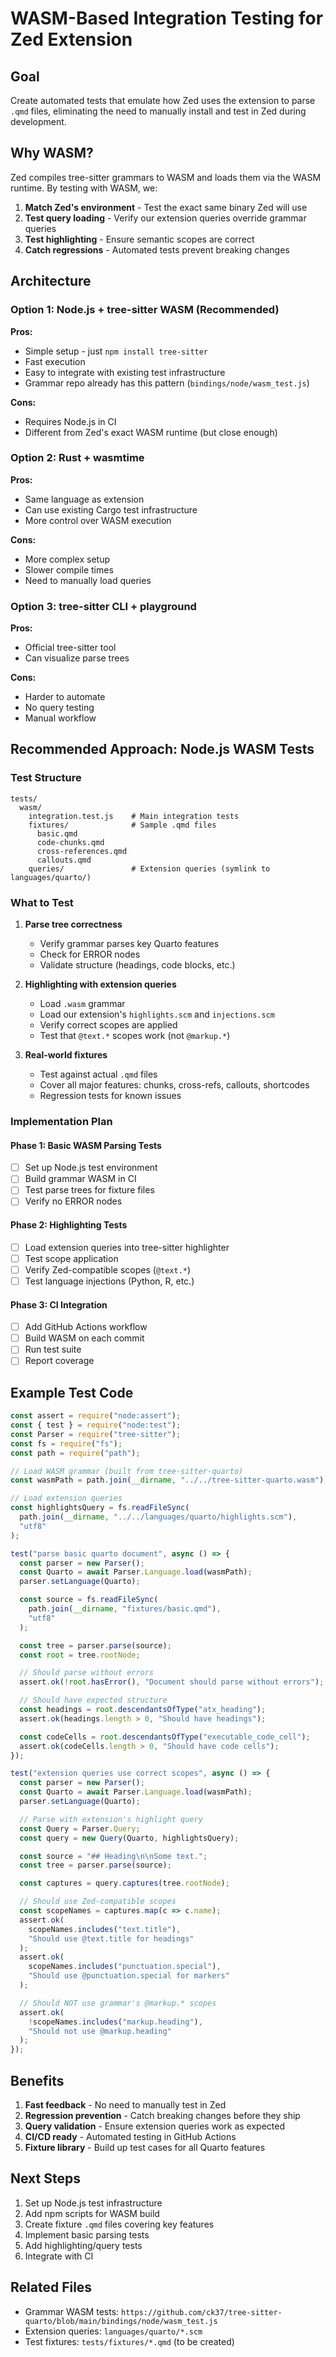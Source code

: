 # WASM-Based Integration Testing for Zed Extension

## Goal

Create automated tests that emulate how Zed uses the extension to parse `.qmd` files, eliminating the need to manually install and test in Zed during development.

## Why WASM?

Zed compiles tree-sitter grammars to WASM and loads them via the WASM runtime. By testing with WASM, we:

1. **Match Zed's environment** - Test the exact same binary Zed will use
2. **Test query loading** - Verify our extension queries override grammar queries
3. **Test highlighting** - Ensure semantic scopes are correct
4. **Catch regressions** - Automated tests prevent breaking changes

## Architecture

### Option 1: Node.js + tree-sitter WASM (Recommended)

**Pros:**
- Simple setup - just `npm install tree-sitter`
- Fast execution
- Easy to integrate with existing test infrastructure
- Grammar repo already has this pattern (`bindings/node/wasm_test.js`)

**Cons:**
- Requires Node.js in CI
- Different from Zed's exact WASM runtime (but close enough)

### Option 2: Rust + wasmtime

**Pros:**
- Same language as extension
- Can use existing Cargo test infrastructure
- More control over WASM execution

**Cons:**
- More complex setup
- Slower compile times
- Need to manually load queries

### Option 3: tree-sitter CLI + playground

**Pros:**
- Official tree-sitter tool
- Can visualize parse trees

**Cons:**
- Harder to automate
- No query testing
- Manual workflow

## Recommended Approach: Node.js WASM Tests

### Test Structure

```
tests/
  wasm/
    integration.test.js    # Main integration tests
    fixtures/              # Sample .qmd files
      basic.qmd
      code-chunks.qmd
      cross-references.qmd
      callouts.qmd
    queries/               # Extension queries (symlink to languages/quarto/)
```

### What to Test

1. **Parse tree correctness**
   - Verify grammar parses key Quarto features
   - Check for ERROR nodes
   - Validate structure (headings, code blocks, etc.)

2. **Highlighting with extension queries**
   - Load `.wasm` grammar
   - Load our extension's `highlights.scm` and `injections.scm`
   - Verify correct scopes are applied
   - Test that `@text.*` scopes work (not `@markup.*`)

3. **Real-world fixtures**
   - Test against actual `.qmd` files
   - Cover all major features: chunks, cross-refs, callouts, shortcodes
   - Regression tests for known issues

### Implementation Plan

#### Phase 1: Basic WASM Parsing Tests
- [ ] Set up Node.js test environment
- [ ] Build grammar WASM in CI
- [ ] Test parse trees for fixture files
- [ ] Verify no ERROR nodes

#### Phase 2: Highlighting Tests
- [ ] Load extension queries into tree-sitter highlighter
- [ ] Test scope application
- [ ] Verify Zed-compatible scopes (`@text.*`)
- [ ] Test language injections (Python, R, etc.)

#### Phase 3: CI Integration
- [ ] Add GitHub Actions workflow
- [ ] Build WASM on each commit
- [ ] Run test suite
- [ ] Report coverage

## Example Test Code

```javascript
const assert = require("node:assert");
const { test } = require("node:test");
const Parser = require("tree-sitter");
const fs = require("fs");
const path = require("path");

// Load WASM grammar (built from tree-sitter-quarto)
const wasmPath = path.join(__dirname, "../../tree-sitter-quarto.wasm");

// Load extension queries
const highlightsQuery = fs.readFileSync(
  path.join(__dirname, "../../languages/quarto/highlights.scm"),
  "utf8"
);

test("parse basic quarto document", async () => {
  const parser = new Parser();
  const Quarto = await Parser.Language.load(wasmPath);
  parser.setLanguage(Quarto);

  const source = fs.readFileSync(
    path.join(__dirname, "fixtures/basic.qmd"),
    "utf8"
  );

  const tree = parser.parse(source);
  const root = tree.rootNode;

  // Should parse without errors
  assert.ok(!root.hasError(), "Document should parse without errors");

  // Should have expected structure
  const headings = root.descendantsOfType("atx_heading");
  assert.ok(headings.length > 0, "Should have headings");

  const codeCells = root.descendantsOfType("executable_code_cell");
  assert.ok(codeCells.length > 0, "Should have code cells");
});

test("extension queries use correct scopes", async () => {
  const parser = new Parser();
  const Quarto = await Parser.Language.load(wasmPath);
  parser.setLanguage(Quarto);

  // Parse with extension's highlight query
  const Query = Parser.Query;
  const query = new Query(Quarto, highlightsQuery);

  const source = "## Heading\n\nSome text.";
  const tree = parser.parse(source);

  const captures = query.captures(tree.rootNode);

  // Should use Zed-compatible scopes
  const scopeNames = captures.map(c => c.name);
  assert.ok(
    scopeNames.includes("text.title"),
    "Should use @text.title for headings"
  );
  assert.ok(
    scopeNames.includes("punctuation.special"),
    "Should use @punctuation.special for markers"
  );

  // Should NOT use grammar's @markup.* scopes
  assert.ok(
    !scopeNames.includes("markup.heading"),
    "Should not use @markup.heading"
  );
});
```

## Benefits

1. **Fast feedback** - No need to manually test in Zed
2. **Regression prevention** - Catch breaking changes before they ship
3. **Query validation** - Ensure extension queries work as expected
4. **CI/CD ready** - Automated testing in GitHub Actions
5. **Fixture library** - Build up test cases for all Quarto features

## Next Steps

1. Set up Node.js test infrastructure
2. Add npm scripts for WASM build
3. Create fixture `.qmd` files covering key features
4. Implement basic parsing tests
5. Add highlighting/query tests
6. Integrate with CI

## Related Files

- Grammar WASM tests: `https://github.com/ck37/tree-sitter-quarto/blob/main/bindings/node/wasm_test.js`
- Extension queries: `languages/quarto/*.scm`
- Test fixtures: `tests/fixtures/*.qmd` (to be created)
